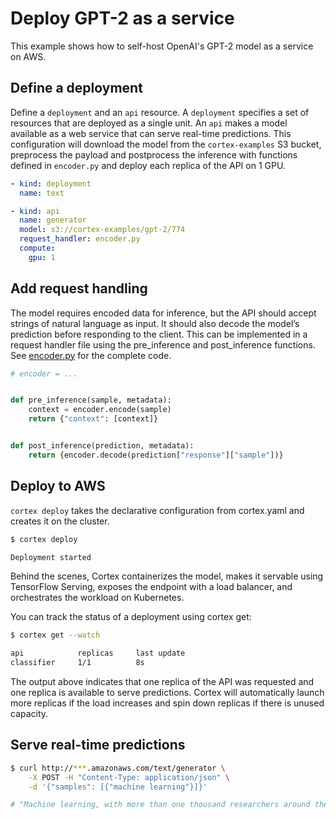 # Deploy GPT-2 as a service

This example shows how to self-host OpenAI's GPT-2 model as a service on AWS.

## Define a deployment

Define a `deployment` and an `api` resource. A `deployment` specifies a set of resources that are deployed as a single unit. An `api` makes a model available as a web service that can serve real-time predictions. This configuration will download the model from the `cortex-examples` S3 bucket, preprocess the payload and postprocess the inference with functions defined in `encoder.py` and deploy each replica of the API on 1 GPU.

```yaml
- kind: deployment
  name: text

- kind: api
  name: generator
  model: s3://cortex-examples/gpt-2/774
  request_handler: encoder.py
  compute:
    gpu: 1
```

## Add request handling

The model requires encoded data for inference, but the API should accept strings of natural language as input. It should also decode the model’s prediction before responding to the client. This can be implemented in a request handler file using the pre_inference and post_inference functions. See [encoder.py](encoder.py) for the complete code.

```python
# encoder = ...


def pre_inference(sample, metadata):
    context = encoder.encode(sample)
    return {"context": [context]}


def post_inference(prediction, metadata):
    return {encoder.decode(prediction["response"]["sample"])}
```

## Deploy to AWS

`cortex deploy` takes the declarative configuration from cortex.yaml and creates it on the cluster.

```bash
$ cortex deploy

Deployment started
```

Behind the scenes, Cortex containerizes the model, makes it servable using TensorFlow Serving, exposes the endpoint with a load balancer, and orchestrates the workload on Kubernetes.

You can track the status of a deployment using cortex get:

```bash
$ cortex get --watch

api            replicas     last update
classifier     1/1          8s
```

The output above indicates that one replica of the API was requested and one replica is available to serve predictions. Cortex will automatically launch more replicas if the load increases and spin down replicas if there is unused capacity.

## Serve real-time predictions

```bash
$ curl http://***.amazonaws.com/text/generator \
    -X POST -H "Content-Type: application/json" \
    -d '{"samples": [{"machine learning"}]}'

# "Machine learning, with more than one thousand researchers around the world today, are looking to create computer-driven machine learning algorithms that can also be applied to human and social problems, such as education, health care, employment, medicine, politics, or the environment..."
```
